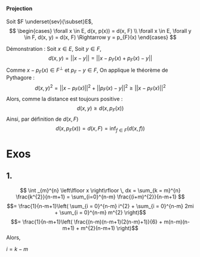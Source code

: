 #### Projection
Soit $F \underset{sev}{\subset}E$,
$$
\begin{cases}
\forall x \in E, d(x, p(x)) = d(x, F) \\
\forall x \in E, \forall y \in F, d(x, y) = d(x, F) \Rightarrow y = p_{F}(x)
\end{cases}
$$

Démonstration : 
Soit $x \in E$, 
Soit $y \in F$, 
$$d(x, y) = \left|\left| x-y \right|\right| = \left|\left| x - p_{F}(x) + p_{F}(x) -y \right|\right| $$
Comme $x-p_{F}(x) \in F^{\perp}$ et $p_{F} - y \in F$, 
On applique le théorème de Pythagore : 
$$d(x, y) ^{2} = \left|\left| x-p_{F}(x) \right|\right|^{2} + \left|\left| p_{F}(x) - y \right|\right| ^{2} \geq \left|\left| x - p_{F}(x) \right|\right|^{2} $$
Alors, comme la distance est toujours positive : 
$$d(x, y) \geq d(x, p_{F}(x))$$
Ainsi, par définition de $d(x, F)$
$$d(x, p_{F}(x)) = d(x, F) = \inf_{f \in F}(d(x, f))$$

# Exos
## 1.
$$
\int _{m}^{n} \left\lfloor x \right\rfloor  \, dx = \sum_{k = m}^{n} \frac{k^{2}}{n-m+1} = \sum_{i=0}^{n-m} \frac{(i+m)^{2}}{n-m+1}
$$
$$= \frac{1}{n-m+1}\left( \sum_{i = 0}^{n-m} i^{2} + \sum_{i = 0}^{n-m} 2mi + \sum_{i = 0}^{n-m} m^{2} \right)$$
$$= \frac{1}{n-m+1}\left( \frac{(n-m)(n-m+1)(2(n-m)+1)}{6} + m(n-m)(n-m+1) + m^{2}(n-m+1) \right)$$
Alors, 

$i = k-m$
